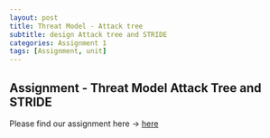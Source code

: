 ```yaml
---
layout: post
title: Threat Model - Attack tree
subtitle: design Attack tree and STRIDE
categories: Assignment 1
tags: [Assignment, unit]
---
```


## Assignment  - Threat Model  Attack Tree and STRIDE



[docs]: https://sudeshnaidoo.github.io/assets/pdf/Threatdesign-AttacktreeandStride.pdf
Please find our assignment here -> [here][docs]
